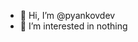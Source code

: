 - 👋 Hi, I’m @pyankovdev
- 👀 I’m interested in nothing

<!---
pyankovdev/pyankovdev is a ✨ special ✨ repository because its `README.md` (this file) appears on your GitHub profile.
You can click the Preview link to take a look at your changes.
--->
